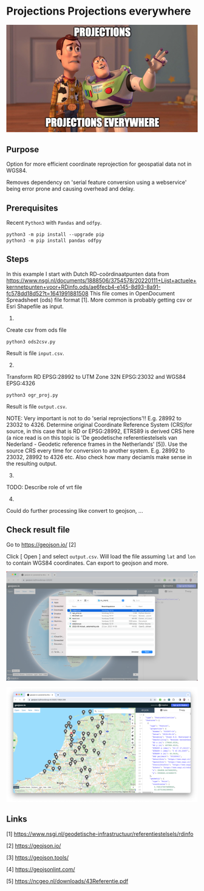 # Projections Projections everywhere

![Alt text](images/projections.png?raw=true "Projections Projections everywhere")

## Purpose

Option for more efficient coordinate reprojection for geospatial data not in WGS84.

Removes dependency on 'serial feature conversion using a webservice' being error prone and causing overhead and delay.

## Prerequisites

Recent `Python3` with `Pandas` and `odfpy`.

```
python3 -m pip install --upgrade pip
python3 -m pip install pandas odfpy
```

## Steps

In this example I start with Dutch RD-coördinaatpunten data from https://www.nsgi.nl/documents/1888506/3754578/20220111+Lijst+actuele+kernnetpunten+voor+RDinfo.ods/ae6fecb4-e145-8d93-8a91-fc578dd18d52?t=1641991881508
This file comes in OpenDocument Spreadsheet (ods) file format [1]. More common is probably getting csv or Esri Shapefile as input.

1.
Create csv from ods file

```
python3 ods2csv.py
```

Result is file `input.csv`.

2.
Transform RD EPSG:28992 to UTM Zone 32N EPSG:23032 and WGS84 EPSG:4326

```
python3 ogr_proj.py
```

Result is file `output.csv`.

NOTE: Very important is not to do 'serial reprojections'!! E.g. 28992 to 23032 to 4326. Determine original Coordinate Reference System (CRS)for source, in this case that is RD or EPSG:28992, ETRS89 is derived CRS here (a nice read is on this topic is 'De geodetische referentiestelsels van Nederland - Geodetic reference frames in the Netherlands' [5]). Use the source CRS every time for conversion to another system. E.g. 28992 to 23032, 28992 to 4326 etc. Also check how many deciamls make sense in the resulting output.

3.
TODO: Describe role of vrt file

4.
Could do further processing like convert to geojson, ...

## Check result file

Go to https://geojson.io/ [2]

Click [ Open ] and select `output.csv`. Will load the file assuming `lat` and `lon` to contain WGS84 coordinates. Can export to geojson and more.

![Alt text](images/geojson.io.1.png?raw=true "geojson.io")

![Alt text](images/geojson.io.2.png?raw=true "kernnetpunten rijksdriehoekmeting")

## Links

[1]
https://www.nsgi.nl/geodetische-infrastructuur/referentiestelsels/rdinfo

[2]
https://geojson.io/

[3]
https://geojson.tools/

[4]
https://geojsonlint.com/

[5]
https://ncgeo.nl/downloads/43Referentie.pdf